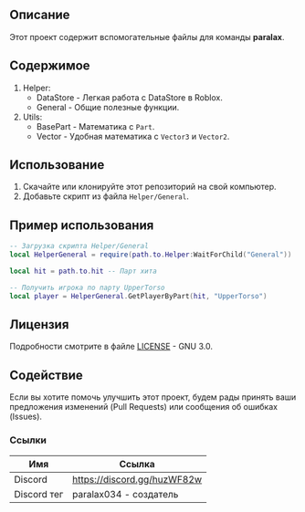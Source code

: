 ## Описание

Этот проект содержит вспомогательные файлы для команды **paralax**.

## Содержимое

1. Helper:
   - DataStore - Легкая работа с DataStore в Roblox.
   - General - Общие полезные функции.
2. Utils:
   - BasePart - Математика с `Part`.
   - Vector - Удобная математика с `Vector3` и `Vector2`.

## Использование

1. Скачайте или клонируйте этот репозиторий на свой компьютер.
2. Добавьте скрипт из файла `Helper/General`.

## Пример использования

```lua
-- Загрузка скрипта Helper/General
local HelperGeneral = require(path.to.Helper:WaitForChild("General"))

local hit = path.to.hit -- Парт хита

-- Получить игрока по парту UpperTorso
local player = HelperGeneral.GetPlayerByPart(hit, "UpperTorso")
```

## Лицензия

Подробности смотрите в файле [LICENSE](LICENSE) - GNU 3.0.

## Содействие

Если вы хотите помочь улучшить этот проект, будем рады принять ваши предложения изменений (Pull Requests) или сообщения об ошибках (Issues).

### Ссылки
| Имя         | Ссылка                      |
| ----------- | --------------------------- |
| Discord     | https://discord.gg/huzWF82w |
| Discord тег | paralax034 - создатель      |
